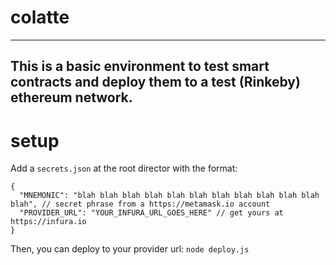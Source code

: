 # colatte
---
This is a basic environment to test smart contracts and deploy them to a test (Rinkeby) ethereum network.
---

# setup
Add a `secrets.json` at the root director with the format:
```
{
  "MNEMONIC": "blah blah blah blah blah blah blah blah blah blah blah blah", // secret phrase from a https://metamask.io account
  "PROVIDER_URL": "YOUR_INFURA_URL_GOES_HERE" // get yours at https://infura.io
}
```

Then, you can deploy to your provider url:
`node deploy.js`
